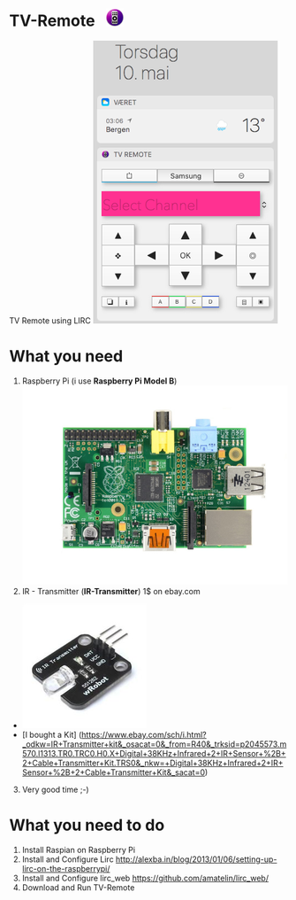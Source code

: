 # TV-Remote   ![  Logo  ](https://github.com/bjarnet3/TV-Remote/blob/master/TV%20Remote/Assets.xcassets/AppIcon.appiconset/macOS_32pt_%401x.png)
TV Remote using LIRC
![Screenshot of TV-Remote](https://github.com/bjarnet3/TV-Remote/blob/master/_resources/Screenshot_of_TV-Remote.png) 
# What you need
1. Raspberry Pi (i use **Raspberry Pi Model B**)
![Raspberry Pi Model B](https://github.com/bjarnet3/TV-Remote/blob/master/_resources/raspberry-pi-rev_b.jpg)
2. IR - Transmitter (**IR-Transmitter**) 1$ on ebay.com
- ![Single IR-Transmitter](https://github.com/bjarnet3/TV-Remote/blob/master/_resources/ir-transmitter.jpg) 
- [I bought a Kit] (https://www.ebay.com/sch/i.html?_odkw=IR+Transmitter+kit&_osacat=0&_from=R40&_trksid=p2045573.m570.l1313.TR0.TRC0.H0.X+Digital+38KHz+Infrared+2+IR+Sensor+%2B+2+Cable+Transmitter+Kit.TRS0&_nkw=+Digital+38KHz+Infrared+2+IR+Sensor+%2B+2+Cable+Transmitter+Kit&_sacat=0)
3. Very good time ;-)

# What you need to do
1. Install Raspian on Raspberry Pi
2. Install and Configure Lirc
http://alexba.in/blog/2013/01/06/setting-up-lirc-on-the-raspberrypi/
3. Install and Configure lirc_web
https://github.com/amatelin/lirc_web/
4. Download and Run TV-Remote
